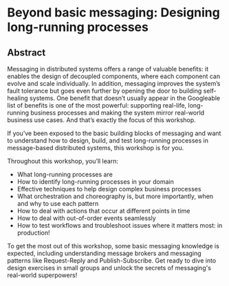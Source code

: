 # Beyond basic messaging: Designing long-running processes

## Abstract

Messaging in distributed systems offers a range of valuable benefits: it enables the design of decoupled components, where each component can evolve and scale individually. In addition, messaging improves the system’s fault tolerance but goes even further by opening the door to building self-healing systems. One benefit that doesn’t usually appear in the Googleable list of benefits is one of the most powerful: supporting real-life, long-running business processes and making the system mirror real-world business use cases. And that’s exactly the focus of this workshop.

If you’ve been exposed to the basic building blocks of messaging and want to understand how to design, build, and test long-running processes in message-based distributed systems, this workshop is for you.

Throughout this workshop, you’ll learn:

- What long-running processes are
- How to identify long-running processes in your domain
- Effective techniques to help design complex business processes
- What orchestration and choreography is, but more importantly, when and why to use each pattern
- How to deal with actions that occur at different points in time
- How to deal with out-of-order events seamlessly
- How to test workflows and troubleshoot issues where it matters most: in production!

To get the most out of this workshop, some basic messaging knowledge is expected, including understanding message brokers and messaging patterns like Request-Reply and Publish-Subscribe. Get ready to dive into design exercises in small groups and unlock the secrets of messaging's real-world superpowers!
